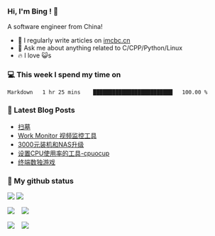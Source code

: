 ### Hi, I'm Bing ! 👋

A software engineer from China!

- 📝 I regularly write articles on [imcbc.cn](https://imcbc.cn)
- 💬 Ask me about anything related to C/CPP/Python/Linux
- 🔥 I love 😺s

### 💻 This week I spend my time on
<!--START_SECTION:waka-->

```txt
Markdown   1 hr 25 mins    █████████████████████████   100.00 %
```

<!--END_SECTION:waka-->

### 📔 Latest Blog Posts
<!-- BLOG-POST-LIST:START -->
- [扫墓](https://imcbc.cn/202402/saomu/)
- [Work Monitor 视频监控工具](https://imcbc.cn/202401/work-monitor/)
- [3000元装机和NAS升级](https://imcbc.cn/202307/3k-diypc-nasup/)
- [设置CPU使用率的工具-cpuocup](https://imcbc.cn/202305/cpuocup/)
- [终端数独游戏](https://imcbc.cn/202303/terminal-sudoku/)
<!-- BLOG-POST-LIST:END -->

### 🌟 My github status

![](https://github-profile-trophy.vercel.app/?username=caibingcheng&row=1&column=6&margin-w=8)
![](http://github-profile-summary-cards.vercel.app/api/cards/profile-details?username=caibingcheng&theme=github) 

![](http://github-profile-summary-cards.vercel.app/api/cards/repos-per-language?username=caibingcheng&theme=github&exclude=html,css) &nbsp;&nbsp; ![](http://github-profile-summary-cards.vercel.app/api/cards/most-commit-language?username=caibingcheng&theme=github&exclude=html,css) 

![](http://github-profile-summary-cards.vercel.app/api/cards/productive-time?username=caibingcheng&theme=github&utcOffset=8) &nbsp;&nbsp; ![](http://github-profile-summary-cards.vercel.app/api/cards/stats?username=caibingcheng&theme=github) 

